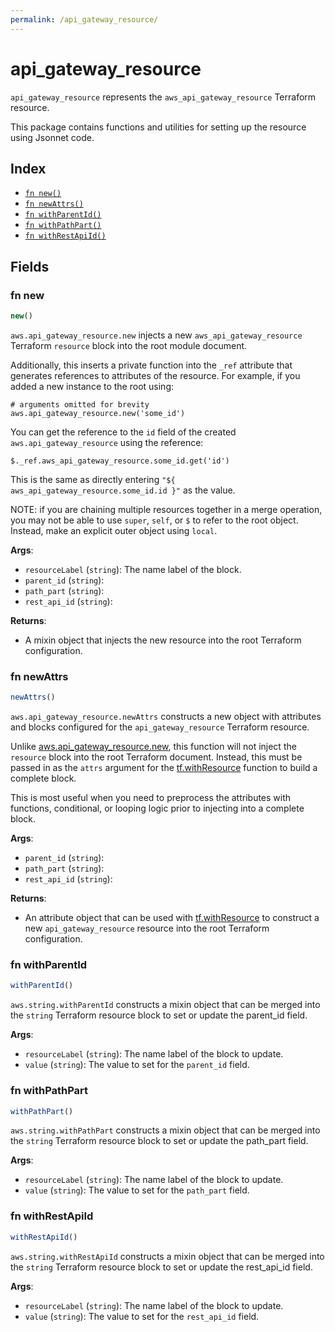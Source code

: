 ```yaml
---
permalink: /api_gateway_resource/
---
```


# api_gateway_resource

`api_gateway_resource` represents the `aws_api_gateway_resource` Terraform resource.



This package contains functions and utilities for setting up the resource using Jsonnet code.


## Index

* [`fn new()`](#fn-new)
* [`fn newAttrs()`](#fn-newattrs)
* [`fn withParentId()`](#fn-withparentid)
* [`fn withPathPart()`](#fn-withpathpart)
* [`fn withRestApiId()`](#fn-withrestapiid)

## Fields

### fn new

```ts
new()
```


`aws.api_gateway_resource.new` injects a new `aws_api_gateway_resource` Terraform `resource`
block into the root module document.

Additionally, this inserts a private function into the `_ref` attribute that generates references to attributes of the
resource. For example, if you added a new instance to the root using:

    # arguments omitted for brevity
    aws.api_gateway_resource.new('some_id')

You can get the reference to the `id` field of the created `aws.api_gateway_resource` using the reference:

    $._ref.aws_api_gateway_resource.some_id.get('id')

This is the same as directly entering `"${ aws_api_gateway_resource.some_id.id }"` as the value.

NOTE: if you are chaining multiple resources together in a merge operation, you may not be able to use `super`, `self`,
or `$` to refer to the root object. Instead, make an explicit outer object using `local`.

**Args**:
  - `resourceLabel` (`string`): The name label of the block.
  - `parent_id` (`string`): 
  - `path_part` (`string`): 
  - `rest_api_id` (`string`): 

**Returns**:
- A mixin object that injects the new resource into the root Terraform configuration.


### fn newAttrs

```ts
newAttrs()
```


`aws.api_gateway_resource.newAttrs` constructs a new object with attributes and blocks configured for the `api_gateway_resource`
Terraform resource.

Unlike [aws.api_gateway_resource.new](#fn-apigatewayresourcenew), this function will not inject the `resource`
block into the root Terraform document. Instead, this must be passed in as the `attrs` argument for the
[tf.withResource](https://github.com/tf-libsonnet/core/tree/main/docs#fn-withresource) function to build a complete block.

This is most useful when you need to preprocess the attributes with functions, conditional, or looping logic prior to
injecting into a complete block.

**Args**:
  - `parent_id` (`string`): 
  - `path_part` (`string`): 
  - `rest_api_id` (`string`): 

**Returns**:
  - An attribute object that can be used with [tf.withResource](https://github.com/tf-libsonnet/core/tree/main/docs#fn-withresource) to construct a new `api_gateway_resource` resource into the root Terraform configuration.


### fn withParentId

```ts
withParentId()
```

`aws.string.withParentId` constructs a mixin object that can be merged into the `string`
Terraform resource block to set or update the parent_id field.



**Args**:
  - `resourceLabel` (`string`): The name label of the block to update.
  - `value` (`string`): The value to set for the `parent_id` field.


### fn withPathPart

```ts
withPathPart()
```

`aws.string.withPathPart` constructs a mixin object that can be merged into the `string`
Terraform resource block to set or update the path_part field.



**Args**:
  - `resourceLabel` (`string`): The name label of the block to update.
  - `value` (`string`): The value to set for the `path_part` field.


### fn withRestApiId

```ts
withRestApiId()
```

`aws.string.withRestApiId` constructs a mixin object that can be merged into the `string`
Terraform resource block to set or update the rest_api_id field.



**Args**:
  - `resourceLabel` (`string`): The name label of the block to update.
  - `value` (`string`): The value to set for the `rest_api_id` field.
